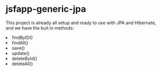 <h1>jsfapp-generic-jpa</h1>
<p>This project is already all setup and ready to use with JPA and Hibernate, and we have the buit in methods:</p>
<li>findByID()</li> 
<li>findAll()</li>
<li>save()</li>
<li>update()</li>
<li>deleteById()</li>
<li>deleteAll()</li>
